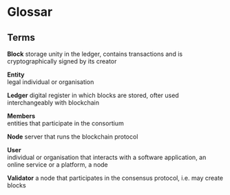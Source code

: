 # Glossar

## Terms

**Block**
storage unity in the ledger, contains transactions and is cryptographically signed by its creator 

**Entity**  
legal individual or organisation

**Ledger**
digital register in which blocks are stored, ofter used interchangeably with blockchain

**Members**  
entities that participate in the consortium

**Node**
server that runs the blockchain protocol 

**User**  
individual or organisation that interacts with a software application,
an online service or a platform, a node

**Validator**
a node that participates in the consensus protocol, i.e. may create blocks
